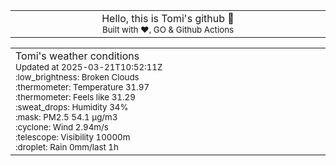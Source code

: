 
<div align="center">
<table>
<tbody>
<td align="center">
<img width="2000" height="0"><br>
Hello, this is Tomi's github 👋<br>
<sup>Built with ❤️, GO & Github Actions</sup><br>
<img width="2000" height="0">
</td>
</tbody>
</table>
</div>
<table>
<tbody>
<td align="left">
<img width="2000" height="0"><br>
Tomi's weather conditions<br>
<sup>Updated at 2025-03-21T10:52:11Z</sup><br>
<sup>:low_brightness: Broken Clouds</sup><br>
<sup>:thermometer: Temperature 31.97 </sup><br>
<sup>:thermometer: Feels like 31.29</sup><br>
<sup>:sweat_drops: Humidity 34%</sup><br>
<sup>:mask: PM2.5 54.1 μg/m3</sup><br>
<sup>:cyclone: Wind 2.94m/s </sup><br>
<sup>:telescope: Visibility 10000m </sup><br>
<sup>:droplet: Rain 0mm/last 1h </sup><br>
<img width="2000" height="0">
</td>
<td align="left">
<img width="2000" height="0"><br>
<br>
<img width="2000" height="0">
</td>
</tbody>
</table>
</div>
    